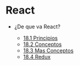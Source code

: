 # React

- ¿De que va React?
  
  - [18.1 Principios](/18-react/1.1-principios)
  - [18.2 Conceptos](/18-react/1.2-conceptos)
  - [18.3 Mas Conceptos](/18-react/1.3-conceptos)
  - [18.4 Redux](/18-react/1.4-redux)